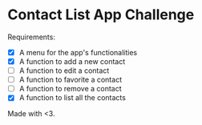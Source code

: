 # Contact List App Challenge

Requirements:
- [x] A menu for the app's functionalities
- [x] A function to add a new contact
- [ ] A function to edit a contact
- [ ] A function to favorite a contact
- [ ] A function to remove a contact
- [x] A function to list all the contacts

Made with <3.